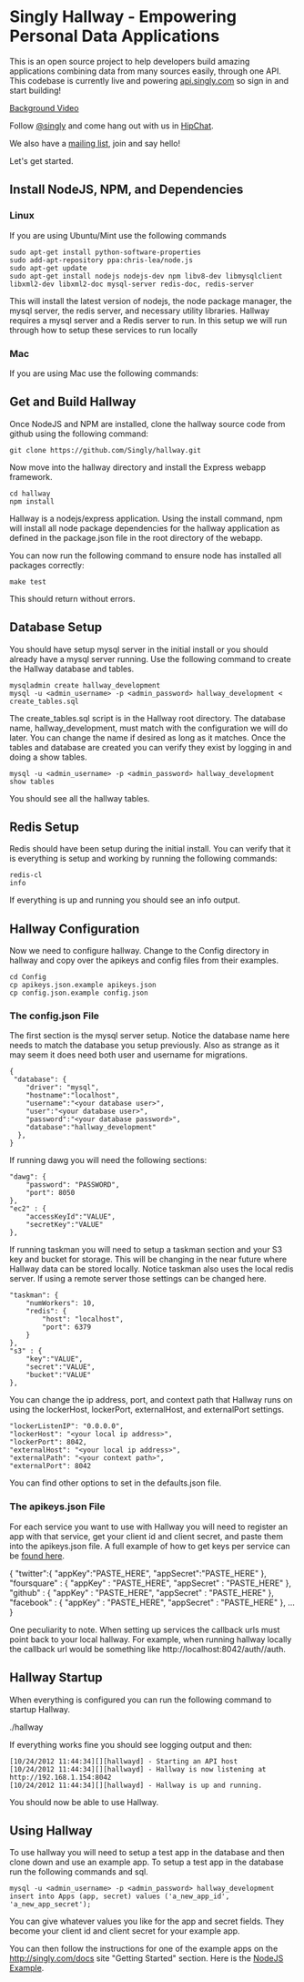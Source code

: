 # Singly Hallway - Empowering Personal Data Applications

This is an open source project to help developers build amazing applications
combining data from many sources easily, through one API. This codebase is
currently live and powering [api.singly.com](https://api.singly.com/) so sign in
and start building!

[Background Video](http://www.youtube.com/watch?v=pTNO5npNq28)

Follow [@singly](http://twitter.com/singly) and come hang out with us in
[HipChat](http://chat.singly.com/).

We also have a [mailing list](https://groups.google.com/group/singlyapi), join
and say hello!

Let's get started.

## Install NodeJS, NPM, and Dependencies

### Linux
If you are using Ubuntu/Mint use the following commands

    sudo apt-get install python-software-properties
    sudo add-apt-repository ppa:chris-lea/node.js
    sudo apt-get update
    sudo apt-get install nodejs nodejs-dev npm libv8-dev libmysqlclient libxml2-dev libxml2-doc mysql-server redis-doc, redis-server

This will install the latest version of nodejs, the node package manager, the mysql 
server, the redis server, and necessary utility libraries.  Hallway requires a mysql 
server and a Redis server to run.  In this setup we will run through how to setup 
these services to run locally

### Mac
If you are using Mac use the following commands:


## Get and Build Hallway

Once NodeJS and NPM are installed, clone the hallway source code from github using the 
following command:

    git clone https://github.com/Singly/hallway.git

Now move into the hallway directory and install the Express webapp framework.

    cd hallway
    npm install

Hallway is a nodejs/express application.  Using the install command, npm will install 
all node package dependencies for the hallway application as defined in the 
package.json file in the root directory of the webapp.

You can now run the following command to ensure node has installed all packages 
correctly:

    make test

This should return without errors.

## Database Setup

You should have setup mysql server in the initial install or you should already have a 
mysql server running.  Use the following command to create the Hallway database and tables.

    mysqladmin create hallway_development
    mysql -u <admin_username> -p <admin_password> hallway_development < create_tables.sql

The create_tables.sql script is in the Hallway root directory.  The database name, 
hallway_development, must match with the configuration we will do later.  You can change 
the name if desired as long as it matches.  Once the tables and database are created you 
can verify they exist by logging in and doing a show tables.

    mysql -u <admin_username> -p <admin_password> hallway_development
    show tables

You should see all the hallway tables.

## Redis Setup

Redis should have been setup during the initial install.  You can verify that it is 
everything is setup and working by running the following commands:

    redis-cl
    info

If everything is up and running you should see an info output.

## Hallway Configuration

Now we need to configure hallway.  Change to the Config directory in hallway and copy 
over the apikeys and config files from their examples.

    cd Config
    cp apikeys.json.example apikeys.json
    cp config.json.example config.json

### The config.json File

The first section is the mysql server setup.  Notice the database name here needs to 
match the database you setup previously.  Also as strange as it may seem it does need 
both user and username for migrations.

    {
     "database": {
        "driver": "mysql",
        "hostname":"localhost",
        "username":"<your database user>",
        "user":"<your database user>",
        "password":"<your database password>",
        "database":"hallway_development"
      },
    }

If running dawg you will need the following sections:

    "dawg": {
        "password": "PASSWORD",
        "port": 8050
    },
    "ec2" : {
        "accessKeyId":"VALUE",
        "secretKey":"VALUE"
    },

If running taskman you will need to setup a taskman section and your S3 key and bucket 
for storage.  This will be changing in the near future where Hallway data can be stored 
locally.  Notice taskman also uses the local redis server.  If using a remote server 
those settings can be changed here.

    "taskman": {
        "numWorkers": 10,
        "redis": {
            "host": "localhost",
            "port": 6379
        }
    },
    "s3" : {
        "key":"VALUE",
        "secret":"VALUE",
        "bucket":"VALUE"
    },

You can change the ip address, port, and context path that Hallway runs on using the 
lockerHost, lockerPort, externalHost, and externalPort settings.

    "lockerListenIP": "0.0.0.0",
    "lockerHost": "<your local ip address>",
    "lockerPort": 8042,
    "externalHost": "<your local ip address>",
    "externalPath": "<your context path>",
    "externalPort": 8042

You can find other options to set in the defaults.json file.

### The apikeys.json File

For each service you want to use with Hallway you will need to register an app with 
that service, get your client id and client secret, and paste them into the apikeys.json 
file.  A full example of how to get keys per service can be
[found here](https://github.com/LockerProject/Locker/wiki/GettingAPIKeys).

{
    "twitter":{
        "appKey":"PASTE_HERE",
        "appSecret":"PASTE_HERE"
    },
    "foursquare" : {
        "appKey" : "PASTE_HERE",
        "appSecret" : "PASTE_HERE"
    },
    "github" : {
        "appKey" : "PASTE_HERE",
        "appSecret" : "PASTE_HERE"
    },
    "facebook" : {
        "appKey" : "PASTE_HERE",
        "appSecret" : "PASTE_HERE"
    },
    ...
}

One peculiarity to note.  When setting up services the callback urls must point back to 
your local hallway. For example, when running hallway locally the callback url would be 
something like http://localhost:8042/auth/<service name>/auth.

## Hallway Startup

When everything is configured you can run the following command to startup Hallway.

./hallway

If everything works fine you should see logging output and then:

    [10/24/2012 11:44:34][][hallwayd] - Starting an API host
    [10/24/2012 11:44:34][][hallwayd] - Hallway is now listening at http://192.168.1.154:8042
    [10/24/2012 11:44:34][][hallwayd] - Hallway is up and running.

You should now be able to use Hallway.

## Using Hallway

To use hallway you will need to setup a test app in the database and then clone down 
and use an example app.  To setup a test app in the database run the following commands 
and sql.

    mysql -u <admin_username> -p <admin_password> hallway_development
    insert into Apps (app, secret) values ('a_new_app_id', 'a_new_app_secret');

You can give whatever values you like for the app and secret fields.  They become your 
client id and client secret for your example app.

You can then follow the instructions for one of the example apps on the 
http://singly.com/docs site "Getting Started" section.  Here is the 
[NodeJS Example](https://singly.com/docs/getting_started_node).